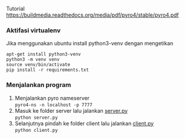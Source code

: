 Tutorial
https://buildmedia.readthedocs.org/media/pdf/pyro4/stable/pyro4.pdf


### Aktifasi virtualenv
Jika menggunakan ubuntu
install python3-venv dengan mengetikan
```   
apt-get install python3-venv
python3 -m venv venv
source venv/bin/activate
pip install -r requirements.txt
```

### Menjalankan program
1. Menjalankan pyro nameserver   
`pyro4-ns -n localhost -p 7777`
2. Masuk ke folder server lalu jalankan [server.py](https://github.com/tamtama17/sister_19_05111640000018/blob/master/tugas2/server/server.py)   
`python server.py`
3. Selanjutnya pindah ke folder client lalu jalankan [client.py](https://github.com/tamtama17/sister_19_05111640000018/blob/master/tugas2/client/client.py)   
`python client.py`
